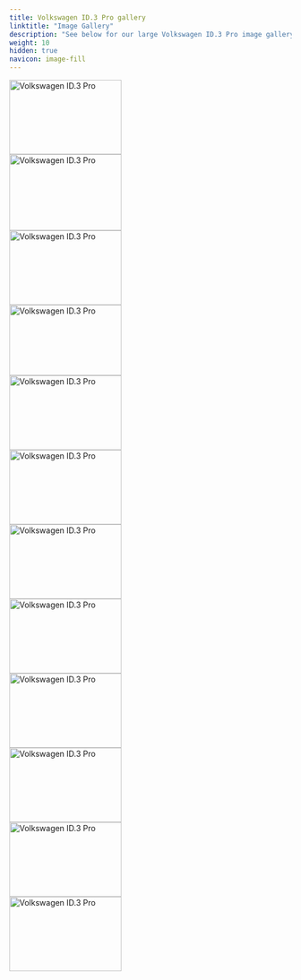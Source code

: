```yaml
---
title: Volkswagen ID.3 Pro gallery
linktitle: "Image Gallery"
description: "See below for our large Volkswagen ID.3 Pro image gallery. Click pictures for high-resolution versions."
weight: 10
hidden: true
navicon: image-fill
---
```

<!-- markdownlint-disable MD033 -->
<div class="pswp-gallery pswp-grid-container" id ="my-gallery">
<div class="pswp-grid-item">
<a href="https://media.evkx.net/multimedia/models/volkswagen/id.3/id.3_pro/exterior_1.jpg"
data-pswp-src="https://media.evkx.net/multimedia/models/volkswagen/id.3/id.3_pro/exterior_1.jpg"
data-pswp-width="3000"
data-pswp-height="2000" 
target="_blank">
<img src="https://media.evkx.net/multimedia/models/volkswagen/id.3/id.3_pro/exterior_1_xst.jpg" alt="Volkswagen ID.3 Pro" width="200px" height="133px" />
</a>
</div>
<div class="pswp-grid-item">
<a href="https://media.evkx.net/multimedia/models/volkswagen/id.3/id.3_pro/exterior_2.jpg"
data-pswp-src="https://media.evkx.net/multimedia/models/volkswagen/id.3/id.3_pro/exterior_2.jpg"
data-pswp-width="3000"
data-pswp-height="2045" 
target="_blank">
<img src="https://media.evkx.net/multimedia/models/volkswagen/id.3/id.3_pro/exterior_2_xst.jpg" alt="Volkswagen ID.3 Pro" width="200px" height="136px" />
</a>
</div>
<div class="pswp-grid-item">
<a href="https://media.evkx.net/multimedia/models/volkswagen/id.3/id.3_pro/frontseats_1.jpg"
data-pswp-src="https://media.evkx.net/multimedia/models/volkswagen/id.3/id.3_pro/frontseats_1.jpg"
data-pswp-width="3000"
data-pswp-height="2000" 
target="_blank">
<img src="https://media.evkx.net/multimedia/models/volkswagen/id.3/id.3_pro/frontseats_1_xst.jpg" alt="Volkswagen ID.3 Pro" width="200px" height="133px" />
</a>
</div>
<div class="pswp-grid-item">
<a href="https://media.evkx.net/multimedia/models/volkswagen/id.3/id.3_pro/headlights_1.jpg"
data-pswp-src="https://media.evkx.net/multimedia/models/volkswagen/id.3/id.3_pro/headlights_1.jpg"
data-pswp-width="3000"
data-pswp-height="1894" 
target="_blank">
<img src="https://media.evkx.net/multimedia/models/volkswagen/id.3/id.3_pro/headlights_1_xst.jpg" alt="Volkswagen ID.3 Pro" width="200px" height="126px" />
</a>
</div>
<div class="pswp-grid-item">
<a href="https://media.evkx.net/multimedia/models/volkswagen/id.3/id.3_pro/hood_1.jpg"
data-pswp-src="https://media.evkx.net/multimedia/models/volkswagen/id.3/id.3_pro/hood_1.jpg"
data-pswp-width="3000"
data-pswp-height="2000" 
target="_blank">
<img src="https://media.evkx.net/multimedia/models/volkswagen/id.3/id.3_pro/hood_1_xst.jpg" alt="Volkswagen ID.3 Pro" width="200px" height="133px" />
</a>
</div>
<div class="pswp-grid-item">
<a href="https://media.evkx.net/multimedia/models/volkswagen/id.3/id.3_pro/interior_1.jpg"
data-pswp-src="https://media.evkx.net/multimedia/models/volkswagen/id.3/id.3_pro/interior_1.jpg"
data-pswp-width="3000"
data-pswp-height="2000" 
target="_blank">
<img src="https://media.evkx.net/multimedia/models/volkswagen/id.3/id.3_pro/interior_1_xst.jpg" alt="Volkswagen ID.3 Pro" width="200px" height="133px" />
</a>
</div>
<div class="pswp-grid-item">
<a href="https://media.evkx.net/multimedia/models/volkswagen/id.3/id.3_pro/main_1.jpg"
data-pswp-src="https://media.evkx.net/multimedia/models/volkswagen/id.3/id.3_pro/main_1.jpg"
data-pswp-width="3000"
data-pswp-height="1998" 
target="_blank">
<img src="https://media.evkx.net/multimedia/models/volkswagen/id.3/id.3_pro/main_1_xst.jpg" alt="Volkswagen ID.3 Pro" width="200px" height="133px" />
</a>
</div>
<div class="pswp-grid-item">
<a href="https://media.evkx.net/multimedia/models/volkswagen/id.3/id.3_pro/screens_1.jpg"
data-pswp-src="https://media.evkx.net/multimedia/models/volkswagen/id.3/id.3_pro/screens_1.jpg"
data-pswp-width="3000"
data-pswp-height="2000" 
target="_blank">
<img src="https://media.evkx.net/multimedia/models/volkswagen/id.3/id.3_pro/screens_1_xst.jpg" alt="Volkswagen ID.3 Pro" width="200px" height="133px" />
</a>
</div>
<div class="pswp-grid-item">
<a href="https://media.evkx.net/multimedia/models/volkswagen/id.3/id.3_pro/secondrowseats_1.jpg"
data-pswp-src="https://media.evkx.net/multimedia/models/volkswagen/id.3/id.3_pro/secondrowseats_1.jpg"
data-pswp-width="3000"
data-pswp-height="2000" 
target="_blank">
<img src="https://media.evkx.net/multimedia/models/volkswagen/id.3/id.3_pro/secondrowseats_1_xst.jpg" alt="Volkswagen ID.3 Pro" width="200px" height="133px" />
</a>
</div>
<div class="pswp-grid-item">
<a href="https://media.evkx.net/multimedia/models/volkswagen/id.3/id.3_pro/trunk_1.jpg"
data-pswp-src="https://media.evkx.net/multimedia/models/volkswagen/id.3/id.3_pro/trunk_1.jpg"
data-pswp-width="3000"
data-pswp-height="2000" 
target="_blank">
<img src="https://media.evkx.net/multimedia/models/volkswagen/id.3/id.3_pro/trunk_1_xst.jpg" alt="Volkswagen ID.3 Pro" width="200px" height="133px" />
</a>
</div>
<div class="pswp-grid-item">
<a href="https://media.evkx.net/multimedia/models/volkswagen/id.3/id.3_pro/trunk_2.jpg"
data-pswp-src="https://media.evkx.net/multimedia/models/volkswagen/id.3/id.3_pro/trunk_2.jpg"
data-pswp-width="3000"
data-pswp-height="2000" 
target="_blank">
<img src="https://media.evkx.net/multimedia/models/volkswagen/id.3/id.3_pro/trunk_2_xst.jpg" alt="Volkswagen ID.3 Pro" width="200px" height="133px" />
</a>
</div>
<div class="pswp-grid-item">
<a href="https://media.evkx.net/multimedia/models/volkswagen/id.3/id.3_pro/trunk_3.jpg"
data-pswp-src="https://media.evkx.net/multimedia/models/volkswagen/id.3/id.3_pro/trunk_3.jpg"
data-pswp-width="3000"
data-pswp-height="2000" 
target="_blank">
<img src="https://media.evkx.net/multimedia/models/volkswagen/id.3/id.3_pro/trunk_3_xst.jpg" alt="Volkswagen ID.3 Pro" width="200px" height="133px" />
</a>
</div>
</div>
<script type="module">
  import PhotoSwipeLightbox from '/js/photoswipe-lightbox.esm.js';
    const lightbox = new PhotoSwipeLightbox({
       gallery: '#my-gallery',
        children: 'a',
        pswpModule: () => import('/js/photoswipe.esm.js')
    });
lightbox.init();
</script>
